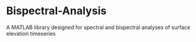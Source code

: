 # Bispectral-Analysis
A MATLAB library designed for spectral and bispectral analyses of surface elevation timeseries
